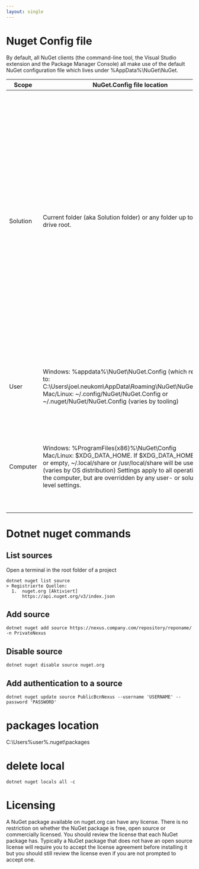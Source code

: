 ```yaml
---
layout: single
---
```


# Nuget Config file

By default, all NuGet clients (the command-line tool, the Visual Studio extension and the Package Manager Console) all make use of the default NuGet configuration file which lives under %AppData%\NuGet\NuGet.

| Scope    | NuGet.Config file location                                                                                                                                                                                                                                                                                   | Description                                                                                                                                                                                                                                                                                                                                                    |
|----------|------------|----------------------------------------------------------------------------------------------------------------------------------------------------------------------------------------------------------------------------------------------------------------------------------------------------------------------------------------------------------------|
| Solution | Current folder (aka Solution folder) or any folder up to the drive root.                                                                                                                                                                                                                                     | In a solution folder, settings apply to all projects in subfolders. Note that if a config file is placed in a project folder, it has no effect on that project. When restoring a project on the command line, the project's directory is treated as the solution directory, which can lead to differences in behaviour when restoring the project vs solution. |
| User     | Windows: %appdata%\NuGet\NuGet.Config (which resolves to: C:\Users\joel.neukom\AppData\Roaming\NuGet\NuGet.Config) <br /> Mac/Linux: ~/.config/NuGet/NuGet.Config or ~/.nuget/NuGet/NuGet.Config (varies by tooling)                                                                                                                                                | Settings apply to all operations, but are overridden by any solution-level settings.                                                                                                                                                                                                                                                                           |
| Computer | Windows: %ProgramFiles(x86)%\NuGet\Config <br /> Mac/Linux: $XDG_DATA_HOME. If $XDG_DATA_HOME is null or empty, ~/.local/share or /usr/local/share will be used (varies by OS distribution)    Settings apply to all operations on the computer, but are overridden by any user- or solution-level settings. | Settings apply to all operations on the computer, but are overridden by any user- or solution-level settings.                                                                                                                                                                                                                                                  |

# Dotnet nuget commands

## List sources

Open a terminal in the root folder of a project

````shell
dotnet nuget list source                                                                                   
> Registrierte Quellen:
  1.  nuget.org [Aktiviert]
      https://api.nuget.org/v3/index.json
````

## Add source

````shell
dotnet nuget add source https://nexus.company.com/repository/reponame/ -n PrivateNexus
````

## Disable source

````shell
dotnet nuget disable source nuget.org
````

## Add authentication to a source

````shell
dotnet nuget update source PublicBcnNexus --username 'USERNAME' --password 'PASSWORD'
````

# packages location

C:\Users\%user%\.nuget\packages

# delete local

````shell
dotnet nuget locals all -c
````

# Licensing

A NuGet package available on nuget.org can have any license.
There is no restriction on whether the NuGet package is free, open source or commercially licensed.
You should review the license that each NuGet package has.
Typically a NuGet package that does not have an open source license will require you to accept the license agreement
before installing it but you should still review the license even if you are not prompted to accept one.